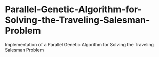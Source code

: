 # Parallel-Genetic-Algorithm-for-Solving-the-Traveling-Salesman-Problem
Implementation of a Parallel Genetic Algorithm for Solving the Traveling Salesman Problem
